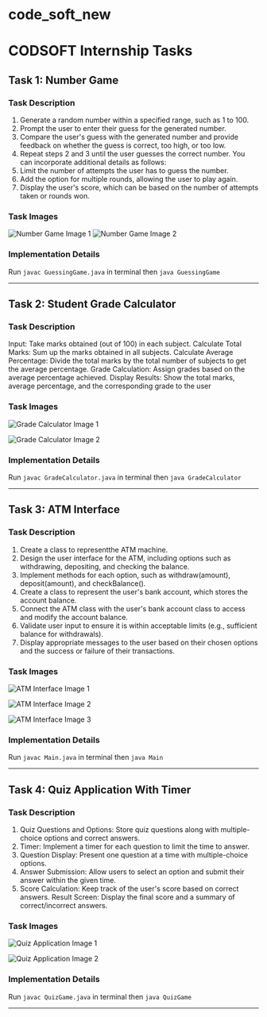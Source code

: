 # code_soft_new 

# CODSOFT Internship Tasks

## Task 1: Number Game

### Task Description

1. Generate a random number within a specified range, such as 1 to 100.
2. Prompt the user to enter their guess for the generated number.
3. Compare the user's guess with the generated number and provide feedback on whether the guess is correct, too high, or too low.
4. Repeat steps 2 and 3 until the user guesses the correct number. You can incorporate additional details as follows:
5. Limit the number of attempts the user has to guess the number.
6. Add the option for multiple rounds, allowing the user to play again.
7. Display the user's score, which can be based on the number of attempts taken or rounds won.

### Task Images

![Number Game Image 1](https://github.com/harshgehlot-code/code_soft_new/assets/172536813/695ba86b-f9d4-49af-99cb-2a183923cc12)
![Number Game Image 2](https://github.com/harshgehlot-code/code_soft_new/assets/172536813/ea86bc05-1d51-4413-9657-b55e2c80e321)


### Implementation Details

Run ```javac GuessingGame.java``` in terminal
then ```java GuessingGame```

---

## Task 2: Student Grade Calculator

### Task Description

Input: Take marks obtained (out of 100) in each subject.
Calculate Total Marks: Sum up the marks obtained in all subjects.
Calculate Average Percentage: Divide the total marks by the total number of subjects to get the
average percentage.
Grade Calculation: Assign grades based on the average percentage achieved.
Display Results: Show the total marks, average percentage, and the corresponding grade to the user

### Task Images

![Grade Calculator Image 1](https://github.com/harshgehlot-code/code_soft_new/assets/172536813/0da1ff0d-6682-4bf7-b967-9768c490dc2f)

![Grade Calculator Image 2](https://github.com/harshgehlot-code/code_soft_new/assets/172536813/a6c564e9-8eb3-43e7-850a-1822bbec80e6)


### Implementation Details

Run ```javac GradeCalculator.java``` in terminal
then ```java GradeCalculator```

---

## Task 3: ATM Interface

### Task Description

1. Create a class to representthe ATM machine.
2. Design the user interface for the ATM, including options such as withdrawing, depositing, and checking the balance.
3. Implement methods for each option, such as withdraw(amount), deposit(amount), and checkBalance().
4. Create a class to represent the user's bank account, which stores the account balance.
5. Connect the ATM class with the user's bank account class to access and modify the account balance.
6. Validate user input to ensure it is within acceptable limits (e.g., sufficient balance for withdrawals).
7. Display appropriate messages to the user based on their chosen options and the success or failure of their transactions.

### Task Images

![ATM Interface Image 1](https://github.com/harshgehlot-code/code_soft_new/assets/172536813/b400a69c-0fe7-4507-96c4-afbd2250f818)

![ATM Interface Image 2](https://github.com/harshgehlot-code/code_soft_new/assets/172536813/fad4218b-bc56-4e59-94be-2b3aeaab463a)

![ATM Interface Image 3](https://github.com/harshgehlot-code/code_soft_new/assets/172536813/7305c737-8e2c-404c-a839-16503dd4342a)

### Implementation Details

Run ```javac Main.java``` in terminal
then ```java Main```

---

## Task 4: Quiz Application With Timer

### Task Description

1. Quiz Questions and Options: Store quiz questions along with multiple-choice options and correct answers.
2. Timer: Implement a timer for each question to limit the time to answer.
3. Question Display: Present one question at a time with multiple-choice options.
4. Answer Submission: Allow users to select an option and submit their answer within the given time.
5. Score Calculation: Keep track of the user's score based on correct answers.
Result Screen: Display the final score and a summary of correct/incorrect answers.

### Task Images

![Quiz Application Image 1](https://github.com/harshgehlot-code/code_soft_new/assets/172536813/607db80a-8c87-4ffe-a7c4-b6a81375be44)

![Quiz Application Image 2](https://github.com/harshgehlot-code/code_soft_new/assets/172536813/e3ea8ed5-e613-4c28-b46e-d90a5f4363a2)


### Implementation Details

Run ```javac QuizGame.java``` in terminal
then ```java QuizGame```

---
